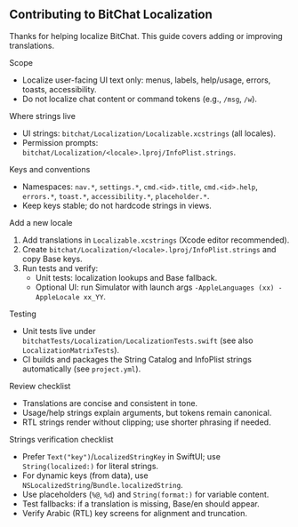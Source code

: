 ## Contributing to BitChat Localization

Thanks for helping localize BitChat. This guide covers adding or improving translations.

Scope
- Localize user-facing UI text only: menus, labels, help/usage, errors, toasts, accessibility.
- Do not localize chat content or command tokens (e.g., `/msg`, `/w`).

Where strings live
- UI strings: `bitchat/Localization/Localizable.xcstrings` (all locales).
- Permission prompts: `bitchat/Localization/<locale>.lproj/InfoPlist.strings`.

Keys and conventions
- Namespaces: `nav.*`, `settings.*`, `cmd.<id>.title`, `cmd.<id>.help`, `errors.*`, `toast.*`, `accessibility.*`, `placeholder.*`.
- Keep keys stable; do not hardcode strings in views.

Add a new locale
1) Add translations in `Localizable.xcstrings` (Xcode editor recommended).
2) Create `bitchat/Localization/<locale>.lproj/InfoPlist.strings` and copy Base keys.
3) Run tests and verify:
   - Unit tests: localization lookups and Base fallback.
   - Optional UI: run Simulator with launch args `-AppleLanguages (xx) -AppleLocale xx_YY`.

Testing
- Unit tests live under `bitchatTests/Localization/LocalizationTests.swift` (see also `LocalizationMatrixTests`).
- CI builds and packages the String Catalog and InfoPlist strings automatically (see `project.yml`).

Review checklist
- Translations are concise and consistent in tone.
- Usage/help strings explain arguments, but tokens remain canonical.
- RTL strings render without clipping; use shorter phrasing if needed.

Strings verification checklist
- Prefer `Text("key")`/`LocalizedStringKey` in SwiftUI; use `String(localized:)` for literal strings.
- For dynamic keys (from data), use `NSLocalizedString`/`Bundle.localizedString`.
- Use placeholders (`%@`, `%d`) and `String(format:)` for variable content.
- Test fallbacks: if a translation is missing, Base/en should appear.
- Verify Arabic (RTL) key screens for alignment and truncation.
